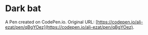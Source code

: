 # Dark bat

A Pen created on CodePen.io. Original URL: [https://codepen.io/ali-ezat/pen/qBgYOez](https://codepen.io/ali-ezat/pen/qBgYOez).

